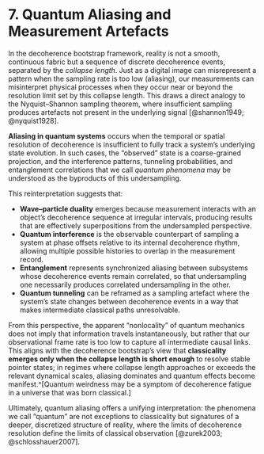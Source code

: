 # 7. Quantum Aliasing and Measurement Artefacts

In the decoherence bootstrap framework, reality is not a smooth, continuous fabric but a sequence of discrete decoherence events, separated by the *collapse length*. Just as a digital image can misrepresent a pattern when the sampling rate is too low (aliasing), our measurements can misinterpret physical processes when they occur near or beyond the resolution limit set by this collapse length. This draws a direct analogy to the Nyquist–Shannon sampling theorem, where insufficient sampling produces artefacts not present in the underlying signal [@shannon1949; @nyquist1928].

**Aliasing in quantum systems** occurs when the temporal or spatial resolution of decoherence is insufficient to fully track a system’s underlying state evolution. In such cases, the “observed” state is a coarse-grained projection, and the interference patterns, tunneling probabilities, and entanglement correlations that we call *quantum phenomena* may be understood as the byproducts of this undersampling.

This reinterpretation suggests that:

- **Wave–particle duality** emerges because measurement interacts with an object’s decoherence sequence at irregular intervals, producing results that are effectively superpositions from the undersampled perspective.
- **Quantum interference** is the observable counterpart of sampling a system at phase offsets relative to its internal decoherence rhythm, allowing multiple possible histories to overlap in the measurement record.
- **Entanglement** represents synchronized aliasing between subsystems whose decoherence events remain correlated, so that undersampling one necessarily produces correlated undersampling in the other.
- **Quantum tunneling** can be reframed as a sampling artefact where the system’s state changes between decoherence events in a way that makes intermediate classical paths unresolvable.

From this perspective, the apparent “nonlocality” of quantum mechanics does not imply that information travels instantaneously, but rather that our observational frame rate is too low to capture all intermediate causal links. This aligns with the decoherence bootstrap’s view that **classicality emerges only when the collapse length is short enough** to resolve stable pointer states; in regimes where collapse length approaches or exceeds the relevant dynamical scales, aliasing dominates and quantum effects become manifest.^[Quantum weirdness may be a symptom of decoherence fatigue in a universe that was born classical.]

Ultimately, quantum aliasing offers a unifying interpretation: the phenomena we call “quantum” are not exceptions to classicality but signatures of a deeper, discretized structure of reality, where the limits of decoherence resolution define the limits of classical observation [@zurek2003; @schlosshauer2007].
